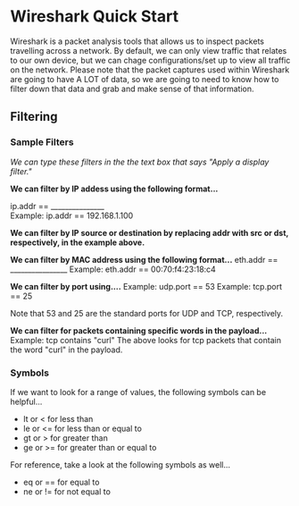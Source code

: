 <h1>Wireshark Quick Start</h1>

<p>Wireshark is a packet analysis tools that allows us to inspect packets travelling across a network. By default, we can only view traffic 
that relates to our own device, but we can chage configurations/set up to view all traffic on the network. Please note that the packet captures
used within Wireshark are going to have A LOT of data, so we are going to need to know how to filter down that data and grab and make sense of that
information. 
</p>

<h2>Filtering</h2>

<h3>Sample Filters</h3>

<em>We can type these filters in the the text box that says "Apply a display filter." </em>

<p>
<strong>We can filter by IP addess using the following format...</strong>

ip.addr == _______________  
Example: ip.addr == 192.168.1.100 

<strong>We can filter by IP source or destination by replacing addr with src or dst, respectively, in the example above.</strong>

<strong>We can filter by MAC address using the following format...</strong>
eth.addr == ________________
Example: eth.addr == 00:70:f4:23:18:c4


<strong>We can filter by port using....</strong>
Example: udp.port == 53 
Example: tcp.port == 25 

Note that 53 and 25 are the standard ports for UDP and TCP, respectively. 

<strong>We can filter for packets containing specific words in the payload...</strong>
Example: tcp contains "curl"
The above looks for tcp packets that contain the word "curl" in the payload.


</p>

<h3>Symbols</h3>
If we want to look for a range of values, the following symbols can be helpful...
<ul>
  <li>lt or < for less than</li>
  <li>le or <= for less than or equal to</li>
  <li>gt or > for greater than</li>
  <li>ge or >= for greater than or equal to</li>
</ul>

For reference, take a look at the following symbols as well...
<ul>
  <li>eq or == for equal to</li>
  <li>ne or != for not equal to</li>
</ul>



